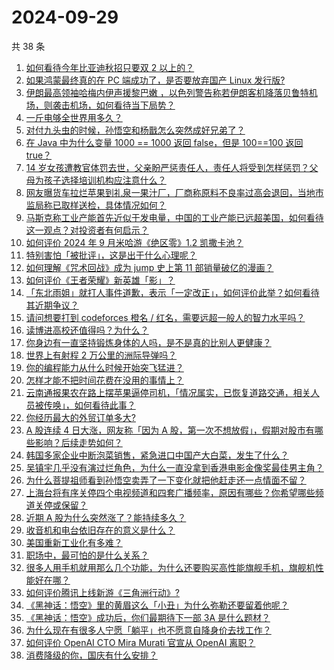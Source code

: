 # 2024-09-29

共 38 条

<!-- BEGIN ZHIHUVIDEO -->
<!-- 最后更新时间 Sun Sep 29 2024 01:16:50 GMT+0800 (China Standard Time) -->
1. [如何看待今年比亚迪秋招只要双 2 以上的？](https://www.zhihu.com/question/666853816)
1. [如果鸿蒙最终真的在 PC 端成功了，是否要放弃国产 Linux 发行版?](https://www.zhihu.com/question/664901505)
1. [伊朗最高领袖哈梅内伊声援黎巴嫩 ，以色列警告称若伊朗客机降落贝鲁特机场，则袭击机场，如何看待当下局势？](https://www.zhihu.com/question/679656964)
1. [一斤电够全世界用多久？](https://www.zhihu.com/question/667623347)
1. [对付九头虫的时候，孙悟空和杨戬怎么突然成好兄弟了？](https://www.zhihu.com/question/667271073)
1. [在 Java 中为什么变量 1000 == 1000 返回 false，但是 100==100 返回 true？](https://www.zhihu.com/question/660482096)
1. [14 岁女孩遭教官体罚去世，父亲盼严惩责任人，责任人将受到怎样惩罚？父母为孩子选择培训机构应注意什么？](https://www.zhihu.com/question/675745413)
1. [网友曝货车拉烂苹果到礼泉一果汁厂，厂商称原料不良率过高会退回，当地市监局称已取样送检，具体情况如何？](https://www.zhihu.com/question/665543358)
1. [马斯克称工业产能首先近似于发电量，中国的工业产能已远超美国，如何看待这一观点？对投资者有何启示？](https://www.zhihu.com/question/676439800)
1. [如何评价 2024 年 9 月米哈游《绝区零》1.2 凯撒卡池？](https://www.zhihu.com/question/668195274)
1. [特别害怕「被批评」，这是出于什么心理呢？](https://www.zhihu.com/question/664916549)
1. [如何理解《咒术回战》成为 jump 史上第 11 部销量破亿的漫画？](https://www.zhihu.com/question/673816290)
1. [如何评价《王者荣耀》新英雄「影」？](https://www.zhihu.com/question/665529635)
1. [「东北雨姐」就打人事件道歉，表示「一定改正」，如何评价此举？如何看待其近期争议？](https://www.zhihu.com/question/668579099)
1. [请问想要打到 codeforces 橙名 / 红名，需要远超一般人的智力水平吗？](https://www.zhihu.com/question/598851489)
1. [读博进高校还值得吗？为什么？](https://www.zhihu.com/question/559201308)
1. [你身边有一直坚持锻炼身体的人吗，是不是真的比别人更健康？](https://www.zhihu.com/question/635523043)
1. [世界上有射程 2 万公里的洲际导弹吗？](https://www.zhihu.com/question/446977678)
1. [你的编程能力从什么时候开始突飞猛进？](https://www.zhihu.com/question/356351510)
1. [怎样才能不把时间花费在没用的事情上？](https://www.zhihu.com/question/667713348)
1. [云南通报果农在路上摆苹果逼停司机，「情况属实，已恢复道路交通，相关人员被传唤」，如何看待此事？](https://www.zhihu.com/question/671146999)
1. [你经历最大的外贸订单多大?](https://www.zhihu.com/question/361905628)
1. [A 股连续 4 日大涨，网友称「因为 A 股，第一次不想放假」，假期对股市有哪些影响？后续走势如何？](https://www.zhihu.com/question/675715602)
1. [韩国多家企业中断泡菜销售，紧急进口中国产大白菜，发生了什么？](https://www.zhihu.com/question/668271679)
1. [吴镇宇几乎没有演过烂角色，为什么一直没拿到香港电影金像奖最佳男主角？](https://www.zhihu.com/question/543831417)
1. [为什么菩提祖师看到孙悟空卖弄了一下变化就把他赶走还一点情面不留？](https://www.zhihu.com/question/667620165)
1. [上海台将有序关停四个电视频道和四套广播频率，原因有哪些？你希望哪些频道关停或保留？](https://www.zhihu.com/question/675875374)
1. [近期 A 股为什么突然涨了？能持续多久？](https://www.zhihu.com/question/670424745)
1. [收音机和电台依旧存在的意义是什么？](https://www.zhihu.com/question/23293622)
1. [美国重新工业化有多难？](https://www.zhihu.com/question/662670683)
1. [职场中，最可怕的是什么关系？](https://www.zhihu.com/question/668921709)
1. [很多人用手机就用那么几个功能，为什么还要购买高性能旗舰手机，旗舰机性能好在哪？](https://www.zhihu.com/question/630463343)
1. [如何评价腾讯上线新游《三角洲行动》?](https://www.zhihu.com/question/668150905)
1. [《黑神话：悟空》里的黄眉这么「小丑」为什么弥勒还要留着他呢？](https://www.zhihu.com/question/667977091)
1. [《黑神话：悟空》成功后，你们最期待下一部 3A 是什么题材？](https://www.zhihu.com/question/664868918)
1. [为什么现在有很多人宁愿「躺平」也不愿意自降身价去找工作？](https://www.zhihu.com/question/667996357)
1. [如何评价 OpenAI CTO Mira Murati 官宣从 OpenAI 离职？](https://www.zhihu.com/question/668239689)
1. [消费降级的你，国庆有什么安排？](https://www.zhihu.com/question/667683763)
<!-- END ZHIHUVIDEO -->
